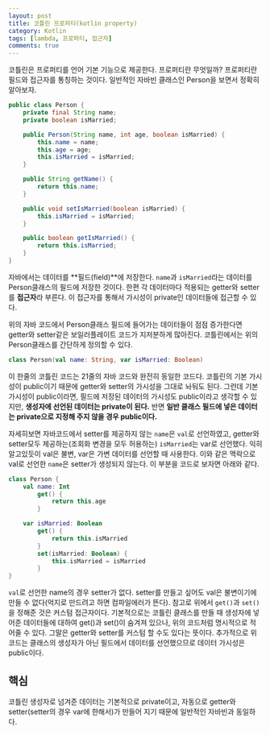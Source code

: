 ```yaml
---
layout: post
title: 코틀린 프로퍼티(kotlin property)
category: Kotlin
tags: [lambda, 프로퍼티, 접근자]
comments: true
---
```


코틀린은 프로퍼티를 언어 기본 기능으로 제공한다. 프로퍼티란 무엇일까? 프로퍼티란 필드와 접근자를 통칭하는 것이다. 일반적인 자바빈 클래스인 Person을 보면서 정확히 알아보자.

```java
public class Person {
    private final String name;
    private boolean isMarried;

    public Person(String name, int age, boolean isMarried) {
        this.name = name;
        this.age = age;
        this.isMarried = isMarried;
    }

    public String getName() {
        return this.name;
    }

    public void setIsMarried(boolean isMarried) {
        this.isMarried = isMarried;
    }

    public boolean getIsMarried() {
        return this.isMarried;
    }
}
```

자바에서는 데이터를 **필드(field)**에 저장한다. `name`과 `isMarried`라는 데이터를 Person클래스의 필드에 저장한 것이다. 한편 각 데이터마다 적용되는 getter와 setter를 **접근자**라 부른다. 이 접근자를 통해서 가시성이 private인 데이터들에 접근할 수 있다.

위의 자바 코드에서 Person클래스 필드에 들어가는 데이터들이 점점 증가한다면 getter와 setter같은 보일러플레이트 코드가 지저분하게 많아진다. 코틀린에서는 위의 Person클래스를 간단하게 정의할 수 있다.

```kotlin
class Person(val name: String, var isMarried: Boolean)
```

이 한줄의 코틀린 코드는 21줄의 자바 코드와 완전히 동일한 코드다. 코틀린의 기본 가시성이 public이기 때문에 getter와 setter의 가시성을 그대로 놔둬도 된다. 그런데 기본 가시성이 public이라면, 필드에 저장된 데이터의 가시성도 public이라고 생각할 수 있지만, **생성자에 선언된 데이터는 private이 된다.** 반면 **일반 클래스 필드에 넣은 데이터는 private으로 지정해 주지 않을 경우 public이다.**

자세히보면 자바코드에서 setter를 제공하지 않는 `name`은 `val`로 선언하였고, getter와 setter모두 제공하는(조회화 변경을 모두 허용하는) `isMarried`는 var로 선언했다. 익히 알고있듯이 val은 불변, var은 가변 데이터를 선언할 때 사용한다. 이와 같은 맥락으로 val로 선언한 `name`은 setter가 생성되지 않는다. 이 부분을 코드로 보자면 아래와 같다.

```kotlin
class Person {
    val name: Int
        get() {
            return this.age
        }

    var isMarried: Boolean
        get() {
            return this.isMarried
        }
        set(isMarried: Boolean) {
            this.isMarried = isMarried
        }
}
```

`val`로 선언한 name의 경우 setter가 없다. setter를 만들고 싶어도 val은 불변이기에 만들 수 없다(억지로 만드려고 하면 컴파일에러가 뜬다). 참고로 위에서 `get()`과 `set()`을 정해준 것은 커스텀 접근자이다. 기본적으로는 코틀린 클래스를 만들 때 생성자에 넣어준 데이터들에 대하여 get()과 set()이 숨겨져 있으나, 위의 코드처럼 명시적으로 적어줄 수 있다. 그말은 getter와 setter를 커스텀 할 수도 있다는 뜻이다. 추가적으로 위 코드는 클래스의 생성자가 아닌 필드에서 데이터를 선언했으므로 데이터 가시성은 public이다.

## 핵심

코틀린 생성자로 넘겨준 데이터는 기본적으로 private이고, 자동으로 getter와 setter(setter의 경우 var에 한해서)가 만들어 지기 때문에 일반적인 자바빈과 동일하다.
